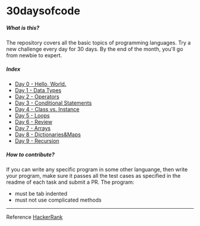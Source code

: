 # 30daysofcode

##### What is this?

The repository covers all the basic topics of programming languages. Try a new challenge every day for 30 days. By the end of the month, you'll go from newbie to expert.

##### Index

- [Day 0 - Hello, World.](https://github.com/geekayush/30daysofcode/tree/master/Day0-HelloWorld)
- [Day 1 - Data Types](https://github.com/geekayush/30daysofcode/tree/master/Day1-DataTypes)
- [Day 2 - Operators](https://github.com/geekayush/30daysofcode/tree/master/Day2-Operators)
- [Day 3 - Conditional Statements](https://github.com/geekayush/30daysofcode/tree/master/Day3-ConditionalStatements)
- [Day 4 - Class vs. Instance](https://github.com/geekayush/30daysofcode/tree/master/Day4-Class-Instance)
- [Day 5 - Loops](https://github.com/geekayush/30daysofcode/tree/master/Day5-Loops)
- [Day 6 - Review](https://github.com/geekayush/30daysofcode/tree/master/Day6-Review)
- [Day 7 - Arrays](https://github.com/geekayush/30daysofcode/tree/master/Day7-Arrays)
- [Day 8 - Dictionaries&Maps](https://github.com/geekayush/30daysofcode/tree/master/Day8-Dictionaries&Maps)
- [Day 9 - Recursion](https://github.com/geekayush/30daysofcode/tree/master/Day9-Recursion)

##### How to contribute?

If you can write any specific program in some other languange, then write your program, make sure it passes all the test cases as specified in the readme of each task and submit a PR.
The program:
- must be tab indented
- must not use complicated methods

----

Reference [HackerRank](https://www.hackerrank.com/domains/tutorials/30-days-of-code)